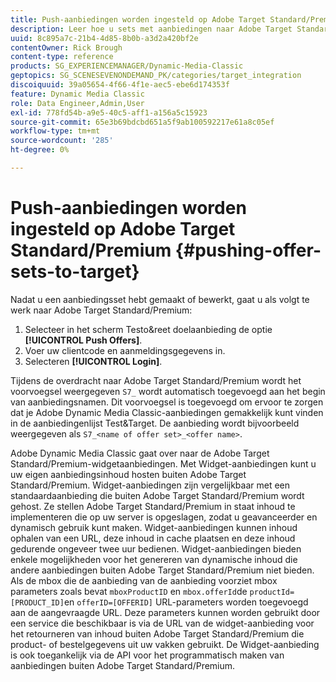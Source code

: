 ```yaml
---
title: Push-aanbiedingen worden ingesteld op Adobe Target Standard/Premium
description: Leer hoe u sets met aanbiedingen naar Adobe Target Standard/Premium vanuit Adobe Dynamic Media Classic kunt duwen.
uuid: 8c895a7c-21b4-4d85-8b0b-a3d2a420bf2e
contentOwner: Rick Brough
content-type: reference
products: SG_EXPERIENCEMANAGER/Dynamic-Media-Classic
geptopics: SG_SCENESEVENONDEMAND_PK/categories/target_integration
discoiquuid: 39a05654-4f66-4f1e-aec5-ebe6d174353f
feature: Dynamic Media Classic
role: Data Engineer,Admin,User
exl-id: 778fd54b-a9e5-40c5-aff1-a156a5c15923
source-git-commit: 65e3b69bdcbd651a5f9ab100592217e61a8c05ef
workflow-type: tm+mt
source-wordcount: '285'
ht-degree: 0%

---
```


# Push-aanbiedingen worden ingesteld op Adobe Target Standard/Premium {#pushing-offer-sets-to-target}

Nadat u een aanbiedingsset hebt gemaakt of bewerkt, gaat u als volgt te werk naar Adobe Target Standard/Premium:

1. Selecteer in het scherm Testo&amp;reet doelaanbieding de optie **[!UICONTROL Push Offers]**.
1. Voer uw clientcode en aanmeldingsgegevens in.
1. Selecteren **[!UICONTROL Login]**.

Tijdens de overdracht naar Adobe Target Standard/Premium wordt het voorvoegsel weergegeven `S7_` wordt automatisch toegevoegd aan het begin van aanbiedingsnamen. Dit voorvoegsel is toegevoegd om ervoor te zorgen dat je Adobe Dynamic Media Classic-aanbiedingen gemakkelijk kunt vinden in de aanbiedingenlijst Test&amp;Target. De aanbieding wordt bijvoorbeeld weergegeven als `S7_<name of offer set>_<offer name>`.

Adobe Dynamic Media Classic gaat over naar de Adobe Target Standard/Premium-widgetaanbiedingen. Met Widget-aanbiedingen kunt u uw eigen aanbiedingsinhoud hosten buiten Adobe Target Standard/Premium. Widget-aanbiedingen zijn vergelijkbaar met een standaardaanbieding die buiten Adobe Target Standard/Premium wordt gehost. Ze stellen Adobe Target Standard/Premium in staat inhoud te implementeren die op uw server is opgeslagen, zodat u geavanceerder en dynamisch gebruik kunt maken. Widget-aanbiedingen kunnen inhoud ophalen van een URL, deze inhoud in cache plaatsen en deze inhoud gedurende ongeveer twee uur bedienen. Widget-aanbiedingen bieden enkele mogelijkheden voor het genereren van dynamische inhoud die andere aanbiedingen buiten Adobe Target Standard/Premium niet bieden. Als de mbox die de aanbieding van de aanbieding voorziet mbox parameters zoals bevat `mboxProductID` en `mbox.offerId`de `productId=[PRODUCT_ID]`en `offerID=[OFFERID]` URL-parameters worden toegevoegd aan de aangevraagde URL. Deze parameters kunnen worden gebruikt door een service die beschikbaar is via de URL van de widget-aanbieding voor het retourneren van inhoud buiten Adobe Target Standard/Premium die product- of bestelgegevens uit uw vakken gebruikt. De Widget-aanbieding is ook toegankelijk via de API voor het programmatisch maken van aanbiedingen buiten Adobe Target Standard/Premium.
